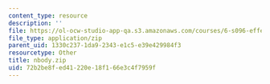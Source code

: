 ```yaml
---
content_type: resource
description: ''
file: https://ol-ocw-studio-app-qa.s3.amazonaws.com/courses/6-s096-effective-programming-in-c-and-c-january-iap-2014/72b2be8fed41220e18f166e3c4f7959f_nbody.zip
file_type: application/zip
parent_uid: 1330c237-1da9-2343-e1c5-e39e429984f3
resourcetype: Other
title: nbody.zip
uid: 72b2be8f-ed41-220e-18f1-66e3c4f7959f
---
```

